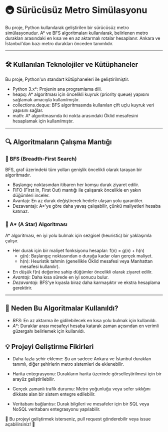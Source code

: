 # 🚇 Sürücüsüz Metro Simülasyonu

Bu proje, Python kullanılarak geliştirilen bir sürücüsüz metro simülasyonudur. A* ve BFS algoritmaları kullanılarak, belirlenen metro durakları arasındaki en kısa ve en az aktarmalı rotalar hesaplanır. Ankara ve İstanbul'dan bazı metro durakları önceden tanımlıdır.

---

## 🛠 Kullanılan Teknolojiler ve Kütüphaneler

Bu proje, Python'un standart kütüphaneleri ile geliştirilmiştir.

- Python 3.x*: Projenin ana programlama dili.
- heapq: A* algoritması için öncelikli kuyruk (priority queue) yapısını sağlamak amacıyla kullanılmıştır.
- collections.deque: BFS algoritmasında kullanılan çift uçlu kuyruk veri yapısını sağlar.
- math: A* algoritmasında iki nokta arasındaki Öklid mesafesini hesaplamak için kullanılmıştır.

---

## 🔍 Algoritmaların Çalışma Mantığı

### 📌 BFS (Breadth-First Search)
BFS, graf üzerindeki tüm yolları genişlik öncelikli olarak tarayan bir algoritmadır.

- Başlangıç noktasından itibaren her komşu durak ziyaret edilir.
- FIFO (First In, First Out) mantığı ile çalışarak öncelikle en yakın düğümleri inceler.
- Avantajı: En az durak değiştirerek hedefe ulaşan yolu garantiler.
- Dezavantajı: A*'ye göre daha yavaş çalışabilir, çünkü maliyetleri hesaba katmaz.

### 🌟 A* (A Star) Algoritması
A* algoritması, en iyi yolu bulmak için sezgisel (heuristic) bir yaklaşımla çalışır.

- Her durak için bir maliyet fonksiyonu hesaplar: f(n) = g(n) + h(n)
  - g(n): Başlangıç noktasından o durağa kadar olan gerçek maliyet.
  - h(n): Heuristik tahmin (genellikle Öklid mesafesi veya Manhattan mesafesi kullanılır).
- En düşük f(n) değerine sahip düğümler öncelikli olarak ziyaret edilir.
- *Avantajı*: Daha kısa sürede en iyi sonucu bulur.
- *Dezavantajı*: BFS'ye kıyasla biraz daha karmaşıktır ve ekstra hesaplama gerektirir.

---

## 🚀 Neden Bu Algoritmalar Kullanıldı?

- *BFS*: En az aktarma ile gidilebilecek en kısa yolu bulmak için kullanıldı.
- *A**: Duraklar arası mesafeyi hesaba katarak zaman açısından en verimli güzergahı belirlemek için kullanıldı.

## 💡 Projeyi Geliştirme Fikirleri

- Daha fazla şehir ekleme: Şu an sadece Ankara ve İstanbul durakları tanımlı, diğer şehirlerin metro sistemleri de eklenebilir.

- Harita entegrasyonu: Durakların harita üzerinde görselleştirilmesi için bir arayüz geliştirilebilir.

- Gerçek zamanlı trafik durumu: Metro yoğunluğu veya sefer sıklığını dikkate alan bir sistem entegre edilebilir.

- Veritabanı bağlantısı: Durak bilgileri ve mesafeler için bir SQL veya NoSQL veritabanı entegrasyonu yapılabilir.

📌 Bu projeyi geliştirmek isterseniz, pull request gönderebilir veya issue açabilirsiniz! 🚀
